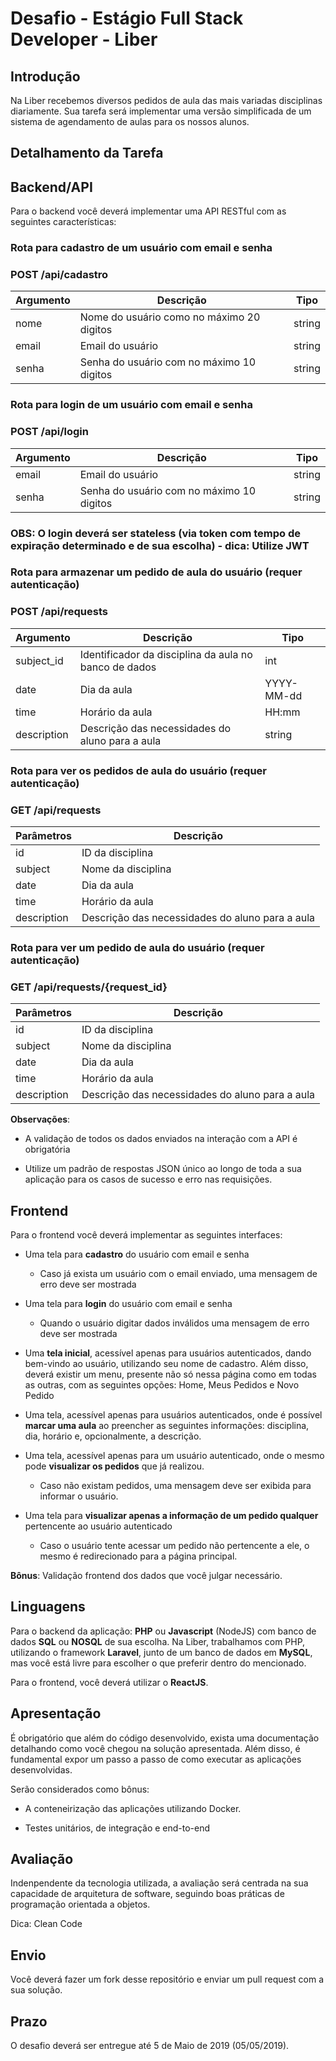 # Desafio - Estágio Full Stack Developer - Liber

## **Introdução**

Na Liber recebemos diversos pedidos de aula das mais variadas disciplinas diariamente. Sua tarefa será implementar uma versão simplificada de um sistema de agendamento de aulas para os nossos alunos.

## **Detalhamento da Tarefa**

## Backend/API

Para o backend você deverá implementar uma API RESTful com as seguintes características:

### **Rota para cadastro de um usuário com email e senha**

### POST /api/cadastro

| Argumento | Descrição                                 | Tipo   |
| --------- | ----------------------------------------- | ------ |
| nome      | Nome do usuário como no máximo 20 digitos | string |
| email     | Email do usuário                          | string |
| senha     | Senha do usuário com no máximo 10 digitos | string |

### **Rota para login de um usuário com email e senha**

### POST /api/login

| Argumento | Descrição                                 | Tipo   |
| --------- | ----------------------------------------- | ------ |
| email     | Email do usuário                          | string |
| senha     | Senha do usuário com no máximo 10 digitos | string |

### OBS: O login deverá ser stateless (via token com tempo de expiração determinado e de sua escolha) - dica: Utilize JWT

### **Rota para armazenar um pedido de aula do usuário** (requer autenticação)

### POST /api/requests

| Argumento   | Descrição                                             | Tipo       |
| ----------- | ----------------------------------------------------- | ---------- |
| subject_id  | Identificador da disciplina da aula no banco de dados | int        |
| date        | Dia da aula                                           | YYYY-MM-dd |
| time        | Horário da aula                                       | HH:mm      |
| description | Descrição das necessidades do aluno para a aula       | string     |

### **Rota para ver os pedidos de aula do usuário** (requer autenticação)

### GET /api/requests

| Parâmetros  | Descrição                                       |
| ----------- | ----------------------------------------------- |
| id          | ID da disciplina                                |
| subject     | Nome da disciplina                              |
| date        | Dia da aula                                     |
| time        | Horário da aula                                 |
| description | Descrição das necessidades do aluno para a aula |

### **Rota para ver um pedido de aula do usuário** (requer autenticação)

### GET /api/requests/{request_id}

| Parâmetros  | Descrição                                       |
| ----------- | ----------------------------------------------- |
| id          | ID da disciplina                                |
| subject     | Nome da disciplina                              |
| date        | Dia da aula                                     |
| time        | Horário da aula                                 |
| description | Descrição das necessidades do aluno para a aula |

**Observações**:

- A validação de todos os dados enviados na interação com a API é obrigatória

- Utilize um padrão de respostas JSON único ao longo de toda a sua aplicação para os casos de sucesso e erro nas requisições.

## Frontend

Para o frontend você deverá implementar as seguintes interfaces:

- Uma tela para **cadastro** do usuário com email e senha
  - Caso já exista um usuário com o email enviado, uma mensagem de erro deve ser mostrada

- Uma tela para **login** do usuário com email e senha
  - Quando o usuário digitar dados inválidos uma mensagem de erro deve ser mostrada

- Uma **tela inicial**, acessível apenas para usuários autenticados, dando bem-vindo ao usuário, utilizando seu nome de cadastro. Além disso, deverá existir um menu, presente não só nessa página como em todas as outras, com as seguintes opções: Home, Meus Pedidos e Novo Pedido

- Uma tela, acessível apenas para usuários autenticados, onde é possível **marcar uma aula** ao preencher as seguintes informações: disciplina, dia, horário e, opcionalmente, a descrição.

- Uma tela, acessível apenas para um usuário autenticado, onde o mesmo pode **visualizar os pedidos** que já realizou.
  - Caso não existam pedidos, uma mensagem deve ser exibida para informar o usuário.

- Uma tela para **visualizar apenas a informação de um pedido qualquer** pertencente ao usuário autenticado
  - Caso o usuário tente acessar um pedido não pertencente a ele, o mesmo é redirecionado para a página principal.

**Bônus**: Validação frontend dos dados que você julgar necessário.

## **Linguagens**

Para o backend da aplicação: **PHP** ou **Javascript** (NodeJS) com banco de dados **SQL** ou **NOSQL** de sua escolha. Na Liber, trabalhamos com PHP, utilizando o framework **Laravel**, junto de um banco de dados em **MySQL**, mas você está livre para escolher o que preferir dentro do mencionado.

Para o frontend, você deverá utilizar o **ReactJS**.

## **Apresentação**

É obrigatório que além do código desenvolvido, exista uma documentação detalhando como você chegou na solução apresentada. Além disso, é fundamental expor um passo a passo de como executar as aplicações desenvolvidas. 

Serão considerados como bônus:

- A conteneirização das aplicações utilizando Docker.

- Testes unitários, de integração e end-to-end

## **Avaliação**

Indenpendente da tecnologia utilizada, a avaliação será centrada na sua capacidade de arquitetura de software, seguindo boas práticas de programação orientada a objetos.

Dica: Clean Code

## **Envio**

Você deverá fazer um fork desse repositório e enviar um pull request com a sua solução.

## **Prazo**

O desafio deverá ser entregue até 5 de Maio de 2019 (05/05/2019).